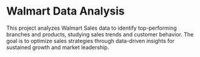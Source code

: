 # Walmart Data Analysis

This project analyzes Walmart Sales data to identify top-performing branches and products, studying sales trends and customer behavior. The goal is to optimize sales strategies through data-driven insights for sustained growth and market leadership.
